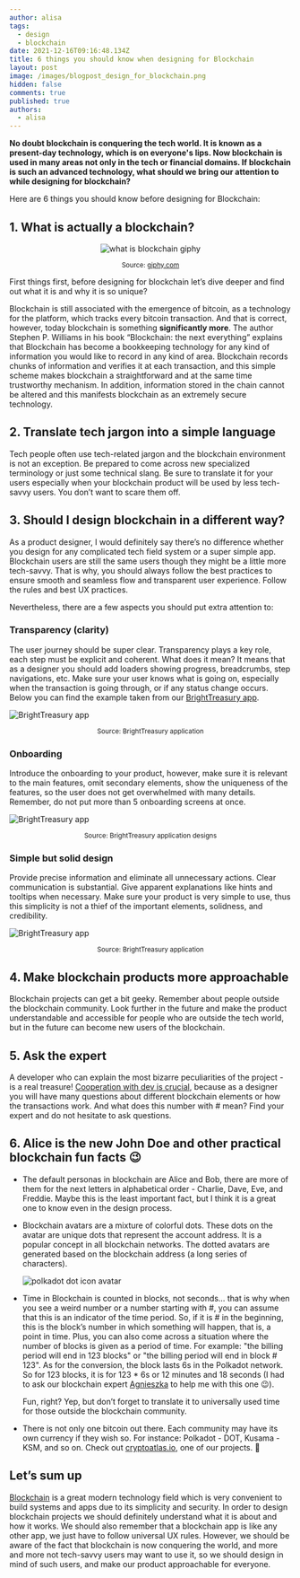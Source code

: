 ```yaml
---
author: alisa
tags:
  - design
  - blockchain
date: 2021-12-16T09:16:48.134Z
title: 6 things you should know when designing for Blockchain
layout: post
image: /images/blogpost_design_for_blockchain.png
hidden: false
comments: true
published: true
authors:
  - alisa
---
```

**No doubt blockchain is conquering the tech world. It is known as a present-day technology, which is on everyone's lips. Now blockchain is used in many areas not only in the tech or financial domains. If blockchain is such an advanced technology, what should we bring our attention to while designing for blockchain?**

Here are 6 things you should know before designing for Blockchain:

## 1. What is actually a blockchain?

<center>

![what is blockchain giphy](/images/what_is_blockchain.gif)

<sub>Source: [](https://treasury.bright.dev)[giphy.com](https://media.giphy.com/media/8LCJTIatQun21WXGFZ/giphy.gif)</sub>

</center>

First things first, before designing for blockchain let’s dive deeper and find out what it is and why it is so unique? 

Blockchain is still associated with the emergence of bitcoin, as a technology for the platform, which tracks every bitcoin transaction. And that is correct, however, today blockchain is something **significantly more**. The author Stephen P. Williams in his book “Blockchain: the next everything” explains that Blockchain has become a bookkeeping technology for any kind of information you would like to record in any kind of area. Blockchain records chunks of information and verifies it at each transaction, and this simple scheme makes blockchain a straightforward and at the same time trustworthy mechanism. In addition, information stored in the chain cannot be altered and this manifests blockchain as an extremely secure technology.

## 2. Translate tech jargon into a simple language

Tech people often use tech-related jargon and the blockchain environment is not an exception. Be prepared to come across new specialized terminology or just some technical slang. Be sure to translate it for your users especially when your blockchain product will be used by less tech-savvy users. You don’t want to scare them off. 

## 3. Should I design blockchain in a different way?

As a product designer, I would definitely say there’s no difference whether you design for any complicated tech field system or a super simple app. Blockchain users are still the same users though they might be a little more tech-savvy. That is why, you should always follow the best practices to ensure smooth and seamless flow and transparent user experience. Follow the rules and best UX practices.

Nevertheless, there are a few aspects you should put extra attention to:

### Transparency (clarity)

The user journey should be super clear. Transparency plays a key role, each step must be explicit and coherent. What does it mean? It means that as a designer you should add loaders showing progress, breadcrumbs, step navigations, etc. Make sure your user knows what is going on, especially when the transaction is going through, or if any status change occurs. Below you can find the example taken from our [BrightTreasury app](/projects/bright-treasury/). 

![BrightTreasury app](/images/bright_treasury_app_mockup3.png)

<center> <sub>Source: BrightTreasury application</sub> </center>

### Onboarding

Introduce the onboarding to your product, however, make sure it is relevant to the main features, omit secondary elements, show the uniqueness of the features, so the user does not get overwhelmed with many details. Remember, do not put more than 5 onboarding screens at once.

![BrightTreasury app](/images/bright_treasury_app_mockup1.png)

<center> <sub>Source: BrightTreasury application designs</sub> </center>

### Simple but solid design

Provide precise information and eliminate all unnecessary actions. Clear communication is substantial. Give apparent explanations like hints and tooltips when necessary. Make sure your product is very simple to use, thus this simplicity is not a thief of the important elements, solidness, and credibility. 

![BrightTreasury app](/images/bright_treasury_app_mockup2.png)

<center> <sub>Source: BrightTreasury application</sub> </center>

## 4. Make blockchain products more approachable

Blockchain projects can get a bit geeky. Remember about people outside the blockchain community. Look further in the future and make the product understandable and accessible for people who are outside the tech world, but in the future can become new users of the blockchain.

## 5. Ask the expert

A developer who can explain the most bizarre peculiarities of the project - is a real treasure! [Cooperation with dev is crucial](/blog/successful-designer-developer-collaboration-in-mvp-work-environment/), because as a designer you will have many questions about different blockchain elements or how the transactions work. And what does this number with # mean? Find your expert and do not hesitate to ask questions.

## 6. Alice is the new John Doe and other practical blockchain fun facts 😉

* The default personas in blockchain are Alice and Bob, there are more of them for the next letters in alphabetical order - Charlie, Dave, Eve, and Freddie. Maybe this is the least important fact, but I think it is a great one to know even in the design process. 
* Blockchain avatars are a mixture of colorful dots. These dots on the avatar are unique dots that represent the account address. It is a popular concept in all blockchain networks. The dotted avatars are generated based on the blockchain address (a long series of characters).

  ![polkadot dot icon avatar](/images/polkadot_avatar.png)
* Time in Blockchain is counted in blocks, not seconds… that is why when you see a weird number or a number starting with #, you can assume that this is an indicator of the time period. So, if it is # in the beginning, this is the block’s number in which something will happen, that is, a point in time. Plus, you can also come across a situation where the number of blocks is given as a period of time. For example: "the billing period will end in 123 blocks" or "the billing period will end in block # 123". As for the conversion, the block lasts 6s in the Polkadot network. So for 123 blocks, it is for 123 * 6s or 12 minutes and 18 seconds  (I had to ask our blockchain expert [Agnieszka](/about-us/agnieszka/) to help me with this one 😉). 

  Fun, right? Yep, but don’t forget to translate it to universally used time for those outside the blockchain community.
* There is not only one bitcoin out there. Each community may have its own currency if they wish so. For instance: Polkadot - DOT, Kusama - KSM, and so on. Check out [cryptoatlas.io](/projects/cryptocurrency-platfrom/), one of our projects. 🙂

## Let’s sum up

[Blockchain](/our-areas/blockchain) is a great modern technology field which is very convenient to build systems and apps due to its simplicity and security.  In order to design blockchain projects we should definitely understand what it is about and how it works. We should also remember that a blockchain app is like any other app, we just have to follow universal UX rules. However, we should be aware of the fact that blockchain is now conquering the world, and more and more not tech-savvy users may want to use it, so we should design in mind of such users, and make our product approachable for everyone.

